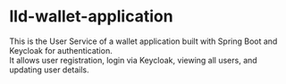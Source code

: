 # lld-wallet-application

This is the User Service of a wallet application built with Spring Boot and Keycloak for authentication.  
It allows user registration, login via Keycloak, viewing all users, and updating user details.
